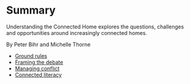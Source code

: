 
# Summary

Understanding the Connected Home explores the questions, challenges and opportunities around increasingly connected homes.

By Peter Bihr and Michelle Thorne

* [Ground rules](00B_Ground_rules.md)
* [Framing the debate](framing_the_debate.md)
* [Managing conflict](managing_conflict.md)
* [Connected literacy](connected_literacy.md)






